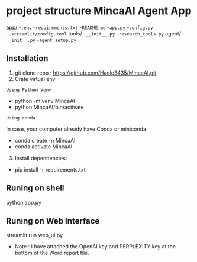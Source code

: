 # project structure MincaAI Agent App

app/
    -`.env`
    -`requirements.txt`
    -`README.md`
    -`app.py`
    -`config.py`
    -`.streamlit/config.toml`
 tools/
        -`__init__.py`
        -`research_tools.py`
 agent/
        -`__init__.py`
        -`agent_setup.py`

## Installation
1. git clone repo : https://github.com/Haole3435/MincaAI.git
2. Crate virtual env
```
Using Python Venv
```
- python -m venv MincaAI
- python MincaAI/bin/activate
```
Using conda 
```
In case, your computer already have Conda or miniconda 
- conda create -n MincaAI
- conda activate MincaAI
3. Install dependencies:
- pip install -r requirements.txt
## Runing on shell
python app.py
## Runing on Web Interface
streamlit run web_ui.py
- Note : I have attached the OpenAI key and PERPLEXITY key at the bottom of the Word report file.